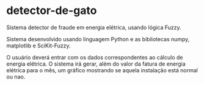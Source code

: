 # detector-de-gato
Sistema detector de fraude em energia elétrica, usando lógica Fuzzy.

Sistema desenvolvido usando linguagem Python e as bibliotecas numpy, matplotlib e SciKit-Fuzzy.

O usuário deverá entrar com os dados correspondentes ao cálculo de energia elétrica. O sistema irá gerar, além do valor da fatura de energia elétrica para o mês, um gráfico mostrando
se aquela instalação está normal ou nao. 
